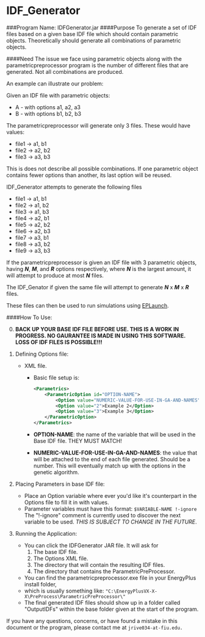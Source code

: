 IDF_Generator
===================

###Program Name: IDFGenerator.jar
####Purpose
To generate a set of IDF files based on a given base IDF file 
which should contain parametric objects. Theoretically should generate all
combinations of parametric objects.  

####Need
The issue we face using parametric objects along with
the parametricpreprocessor program is the number of different files that
are generated. Not all combinations are produced.  

An example can illustrate our problem:  

Given an IDF file with parametric objects:  

* A - with options a1, a2, a3
* B - with options b1, b2, b3

The parametricpreprocessor will generate only 3 files. These would have values:  

* file1 -> a1, b1
* file2 -> a2, b2
* file3 -> a3, b3


This is does not describe all possible combinations. If one parametric object
contains fewer options than another, its last option will be reused.

IDF_Generator attempts to generate the following files

* file1 -> a1, b1
* file2 -> a1, b2
* file3 -> a1, b3
* file4 -> a2, b1
* file5 -> a2, b2
* file6 -> a2, b3
* file7 -> a3, b1
* file8 -> a3, b2
* file9 -> a3, b3

If the parametricpreprocessor is given an IDF file with 3 parametric objects,
having ***N***, ***M***, and ***R*** options respectively, where ***N*** is the largest amount, it
will attempt to produce at most ***N*** files.

The IDF_Genator if given the same file will attempt to generate ***N*** x ***M*** x ***R*** files.

These files can then be used to run simulations using [EPLaunch](http://apps1.eere.energy.gov/buildings/energyplus/energyplus_utilities.cfm).


####How To Use: 

0. **BACK UP YOUR BASE IDF FILE BEFORE USE.  THIS IS A WORK IN PROGRESS. NO GAURANTEE IS MADE IN USING THIS SOFTWARE. LOSS OF IDF FILES IS POSSIBLE!!!**

1. Defining Options file:
	* XML file. 
		* Basic file setup is:

			```xml
			<Parametrics>
				<ParametricOption id="OPTION-NAME">
					<Option value="NUMERIC-VALUE-FOR-USE-IN-GA-AND-NAMES">Option Text</Option>
					<Option value="2">Example 2</Option>
					<Option value="3">Example 3</Option>
				</ParametricOption>
			</Parametrics>
			```
		* **OPTION-NAME**: the name of the variable that will be used in the Base IDF file. THEY MUST MATCH!
		* **NUMERIC-VALUE-FOR-USE-IN-GA-AND-NAMES**: the value that will be attached to the end of each file generated.  Should be a number.
	  	This will eventually match up with the options in the genetic algorithm. 
	  
2. Placing Parameters in base IDF file:
	* Place an Option variable where ever you'd like it's counterpart in the Options file to fill it in with values.
	* Parameter variables must have this format: `$VARIABLE-NAME !-ignore`
	  The "!-ignore" comment is currently used to discover the next variable to be used. *THIS IS SUBJECT TO CHANGE IN THE FUTURE*.

3. Running the Application:
	* You can click the IDFGenerator JAR file. It will ask for 
		1. The base IDF file.
		2. The Options XML file. 
		3. The directory that will contain the resulting IDF files.
		4. The directory that contains the ParametricPreProcessor.
	* You can find the parametricpreprocessor.exe file in your EnergyPlus install folder, 
	* which is usually something like: `"C:\EnergyPlusVX-X-X\PreProcess\ParametricPreProcessor\"`
	* The final generated IDF files should show up in a folder called "OutputIDFs" within the base folder given at the start of the program.
	  
If you have any questions, concerns, or have found a mistake in this document or the program, please contact me at `jrive034-at-fiu.edu.`
